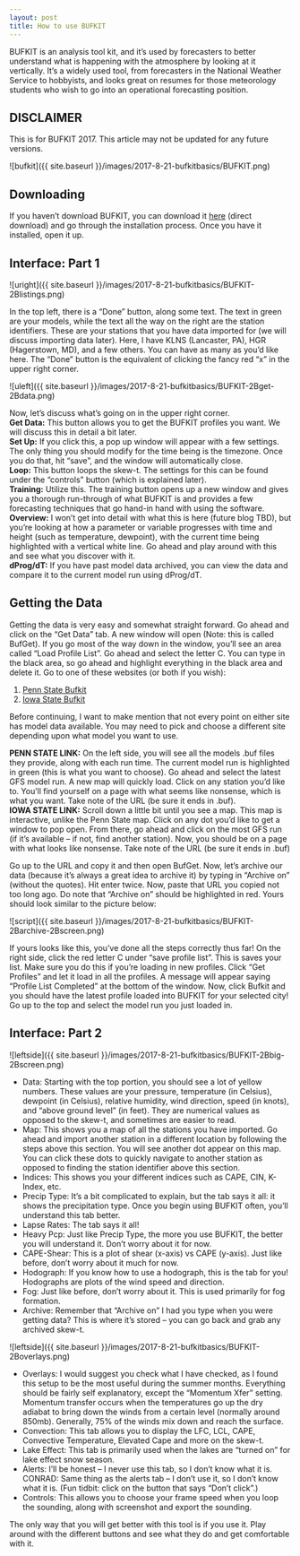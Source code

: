 ```yaml
---
layout: post
title: How to use BUFKIT
---
```


BUFKIT is an analysis tool kit, and it’s used by forecasters to better understand what is happening with the atmosphere by looking at it vertically. It’s a widely used tool, from forecasters in the National Weather Service to hobbyists, and looks great on resumes for those meteorology students who wish to go into an operational forecasting position.

## DISCLAIMER

This is for BUFKIT 2017. This article may not be updated for any future versions.

![bufkit]({{ site.baseurl }}/images/2017-8-21-bufkitbasics/BUFKIT.png)

## Downloading

If you haven’t download BUFKIT, you can download it [here](https://training.weather.gov/wdtd/tools/BUFKIT/bufkit19.zip) (direct download) and go through the installation process. Once you have it installed, open it up.

## Interface: Part 1

![uright]({{ site.baseurl }}/images/2017-8-21-bufkitbasics/BUFKIT-2Blistings.png)

In the top left, there is a “Done” button, along some text. The text in green are your models, while the text all the way on the right are the station identifiers. These are your stations that you have data imported for (we will discuss importing data later). Here, I have KLNS (Lancaster, PA), HGR (Hagerstown, MD), and a few others. You can have as many as you’d like here. The “Done” button is the equivalent of clicking the fancy red “x” in the upper right corner.

![uleft]({{ site.baseurl }}/images/2017-8-21-bufkitbasics/BUFKIT-2Bget-2Bdata.png)

Now, let’s discuss what’s going on in the upper right corner.  
__Get Data:__ This button allows you to get the BUFKIT profiles you want. We will discuss this in detail a bit later.  
__Set Up:__ If you click this, a pop up window will appear with a few settings. The only thing you should modify for the time being is the timezone. Once you do that, hit “save”, and the window will automatically close.  
__Loop:__ This button loops the skew-t. The settings for this can be found under the “controls” button (which is explained later).  
__Training:__ Utilize this. The training button opens up a new window and gives you a thorough run-through of what BUFKIT is and provides a few forecasting techniques that go hand-in hand with using the software.  
__Overview:__ I won’t get into detail with what this is here (future blog TBD), but you’re looking at how a parameter or variable progresses with time and height (such as temperature, dewpoint), with the current time being highlighted with a vertical white line. Go ahead and play around with this and see what you discover with it.  
__dProg/dT:__ If you have past model data archived, you can view the data and compare it to the current model run using dProg/dT.

## Getting the Data

Getting the data is very easy and somewhat straight forward. Go ahead and click on the “Get Data” tab. A new window will open (Note: this is called BufGet). If you go most of the way down in the window, you’ll see an area called “Load Profile List”. Go ahead and select the letter C. You can type in the black area, so go ahead and highlight everything in the black area and delete it. Go to one of these websites (or both if you wish):  

1. [Penn State Bufkit](http://www.meteo.psu.edu/bufkit/CONUS_GFS_12.html)
2. [Iowa State Bufkit](http://www.meteor.iastate.edu/~ckarsten/bufkit/data/)

Before continuing, I want to make mention that not every point on either site has model data available. You may need to pick and choose a different site depending upon what model you want to use.  

__PENN STATE LINK:__ On the left side, you will see all the models .buf files they provide, along with each run time. The current model run is highlighted in green (this is what you want to choose). Go ahead and select the latest GFS model run. A new map will quickly load. Click on any station you’d like to. You’ll find yourself on a page with what seems like nonsense, which is what you want. Take note of the URL (be sure it ends in .buf).  
__IOWA STATE LINK:__ Scroll down a little bit until you see a map. This map is interactive, unlike the Penn State map. Click on any dot you’d like to get a window to pop open. From there, go ahead and click on the most GFS run (if it’s available – if not, find another station). Now, you should be on a page with what looks like nonsense. Take note of the URL (be sure it ends in .buf)  

Go up to the URL and copy it and then open BufGet. Now, let’s archive our data (because it’s always a great idea to archive it) by typing in “Archive on” (without the quotes). Hit enter twice. Now, paste that URL you copied not too long ago. Do note that “Archive on” should be highlighted in red. Yours should look similar to the picture below:

![script]({{ site.baseurl }}/images/2017-8-21-bufkitbasics/BUFKIT-2Barchive-2Bscreen.png)

If yours looks like this, you’ve done all the steps correctly thus far! On the right side, click the red letter C under “save profile list”. This is saves your list. Make sure you do this if you’re loading in new profiles. Click “Get Profiles” and let it load in all the profiles. A message will appear saying “Profile List Completed” at the bottom of the window. Now, click Bufkit and you should have the latest profile loaded into BUFKIT for your selected city! Go up to the top and select the model run you just loaded in.

## Interface: Part 2

![leftside]({{ site.baseurl }}/images/2017-8-21-bufkitbasics/BUFKIT-2Bbig-2Bscreen.png)

* Data: Starting with the top portion, you should see a lot of yellow numbers. These values are your pressure, temperature (in Celsius), dewpoint (in Celsius), relative humidity, wind direction, speed (in knots), and “above ground level” (in feet). They are numerical values as opposed to the skew-t, and sometimes are easier to read.  
* Map: This shows you a map of all the stations you have imported. Go ahead and import another station in a different location by following the steps above this section. You will see another dot appear on this map. You can click these dots to quickly navigate to another station as opposed to finding the station identifier above this section.  
* Indices: This shows you your different indices such as CAPE, CIN, K-Index, etc.  
* Precip Type: It’s a bit complicated to explain, but the tab says it all: it shows the precipitation type. Once you begin using BUFKIT often, you’ll understand this tab better.  
* Lapse Rates: The tab says it all!  
* Heavy Pcp: Just like Precip Type, the more you use BUFKIT, the better you will understand it. Don’t worry about it for now.
* CAPE-Shear: This is a plot of shear (x-axis) vs CAPE (y-axis). Just like before, don’t worry about it much for now.  
* Hodograph: If you know how to use a hodograph, this is the tab for you! Hodographs are plots of the wind speed and direction.  
* Fog: Just like before, don’t worry about it. This is used primarily for fog formation.  
* Archive: Remember that “Archive on” I had you type when you were getting data? This is where it’s stored – you can go back and grab any archived skew-t.  

![leftside]({{ site.baseurl }}/images/2017-8-21-bufkitbasics/BUFKIT-2Boverlays.png)

* Overlays: I would suggest you check what I have checked, as I found this setup to be the most useful during the summer months. Everything should be fairly self explanatory, except the “Momentum Xfer” setting. Momentum transfer occurs when the temperatures go up the dry adiabat to bring down the winds from a certain level (normally around 850mb). Generally, 75% of the winds mix down and reach the surface.
* Convection: This tab allows you to display the LFC, LCL, CAPE, Convective Temperature, Elevated Cape and more on the skew-t.
* Lake Effect: This tab is primarily used when the lakes are “turned on” for lake effect snow season.
* Alerts: I’ll be honest – I never use this tab, so I don’t know what it is.
    CONRAD: Same thing as the alerts tab – I don’t use it, so I don’t know what it is. (Fun tidbit: click on the button that says “Don’t click”.)
* Controls: This allows you to choose your frame speed when you loop the sounding, along with screenshot and export the sounding.

The only way that you will get better with this tool is if you use it. Play around with the different buttons and see what they do and get comfortable with it.
